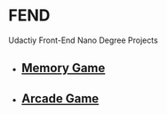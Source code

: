 # FEND
Udactiy Front-End Nano Degree Projects

* ## [Memory Game](https://github.com/moorejac/FEND/tree/master/memory_game)

* ## [Arcade Game](https://github.com/moorejac/FEND/tree/master/arcade_game)